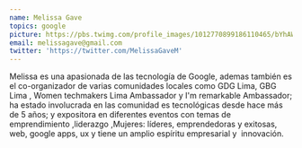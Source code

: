 ```yaml
---
name: Melissa Gave
topics: google
picture: https://pbs.twimg.com/profile_images/1012770899186110465/bYhAWN6-.jpg
email: melissagave@gmail.com
twitter: 'https://twitter.com/MelissaGaveM'
---
```


Melissa es una apasionada de las tecnología de Google, ademas también es el co-organizador de varias comunidades locales como GDG Lima, GBG Lima , Women techmakers Lima Ambassador y  I'm remarkable Ambassador; ha estado involucrada en las comunidad es tecnológicas desde hace más de 5 años; y expositora en diferentes eventos con temas de  emprendimiento ,liderazgo ,Mujeres: líderes, emprendedoras y exitosas, web, google apps, ux y tiene un amplio espíritu empresarial y  innovación.  